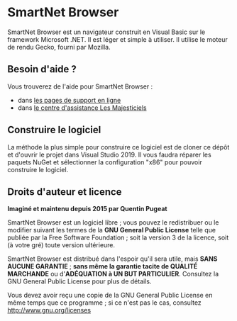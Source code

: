 # SmartNet Browser

SmartNet Browser est un navigateur construit en Visual Basic sur le framework Microsoft .NET. Il est léger et simple à utiliser. Il utilise le moteur de rendu Gecko, fourni par Mozilla.

## Besoin d'aide ?

Vous trouverez de l'aide pour SmartNet Browser :
- dans [les pages de support en ligne](https://www.lesmajesticiels.org/support/kb/browser)
- dans [le centre d'assistance Les Majesticiels](https://www.lesmajesticiels.org/support)

## Construire le logiciel

La méthode la plus simple pour construire ce logiciel est de cloner ce dépôt et d'ouvrir le projet dans Visual Studio 2019.
Il vous faudra réparer les paquets NuGet et sélectionner la configuration "x86" pour pouvoir construire le logiciel.

## Droits d'auteur et licence

**Imaginé et maintenu depuis 2015 par Quentin Pugeat**

SmartNet Browser est un logiciel libre ; vous pouvez le redistribuer ou le modifier suivant les termes de la **GNU General Public License** telle que publiée par la Free Software Foundation ; soit la version 3 de la licence, soit (à votre gré) toute version ultérieure.

SmartNet Browser est distribué dans l'espoir qu'il sera utile, mais **SANS AUCUNE GARANTIE** ; **sans même la garantie tacite de QUALITÉ MARCHANDE** ou d'**ADÉQUATION à UN BUT PARTICULIER**. Consultez la GNU General Public License pour plus de détails.

Vous devez avoir reçu une copie de la GNU General Public License en même temps que ce programme ; si ce n'est pas le cas, consultez <http://www.gnu.org/licenses>

